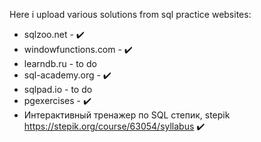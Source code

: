 Here i upload various solutions from sql practice websites:

- sqlzoo.net - :heavy_check_mark:
- windowfunctions.com - :heavy_check_mark:
- learndb.ru - to do
- sql-academy.org - :heavy_check_mark:
- sqlpad.io - to do
- pgexercises - :heavy_check_mark:
- Интерактивный тренажер по SQL степик, stepik https://stepik.org/course/63054/syllabus :heavy_check_mark:
